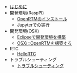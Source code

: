 
* [はじめに](README.md)
* 開発環境(RaspPI)
    * [OpenRTMのインストール](install.md)
    * [Jupyterでの実行](jupyter.md)
* 開発環境(OSX)
	* [Eclipseで開発環境を構築](devosx.md)
    * [OSXにOpenRTMを構築する](installosx.md)
* RTC
	* [HelloRTC](rtc.md)
* トラブルシューティング
	* [トラブルシューティング](trouble.md)